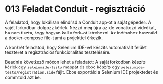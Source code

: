 # 013 Feladat Conduit - regisztráció

A feladatod, hogy lokálisan elindítsd a Conduit app-ot a saját gépeden. A sajét forkodban dolgozz kérlek. Nézzd meg újra az ide vonatkozó videókat, ha nem tiszta, hogy hogyan kell a fork-ot létrehozni. 
Az indításhoz használd a docker-compose file-t ami a projekttel érkezik.

A konkrét feladatod, hogy Selenium IDE-vel készíts automatizált felület teszteket a regisztrációs funkcionalitás tesztelésére.

Beadni a következő módon lehet a feladatot:
A saját forkodban készíts kérlek egy `seleiumide-tests` mappát és ebbe készíts egy `seleiumide-tests/registration.side` fájlt. Ebbe exportáld a Selenium IDE projektedet és commitold azt be.